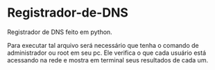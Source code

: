# Registrador-de-DNS
Registrador de DNS feito em python.

Para executar tal arquivo será necessário que tenha o comando de administrador ou root em seu pc. Ele verifica o que cada usuário está acessando na rede e mostra em terminal seus resultados de cada um.
